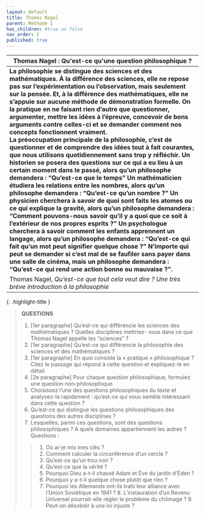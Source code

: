 ```yaml
---
layout: default
title: Thomas Nagel
parent: Méthode 1
has_children: #true ou false
nav_order: 2
published: true
---
```


| Thomas Nagel : Qu'est-ce qu'une question philosophique ?        |
| ------------------------------------------------------------ |
| **La philosophie se distingue des sciences et des mathématiques. À la différence des sciences, elle ne repose pas sur l’expérimentation ou l’observation, mais seulement sur la pensée. Et, à la différence des mathématiques, elle ne s’appuie sur aucune méthode de démonstration formelle. On la pratique en ne faisant rien d’autre que questionner, argumenter, mettre les idées à l’épreuve, concevoir de bons arguments contre celles-ci et se demander comment nos concepts fonctionnent vraiment. <br> La préoccupation principale de la philosophie, c’est de questionner et de comprendre des idées tout à fait courantes, que nous utilisons quotidiennement sans trop y réfléchir. Un historien se posera des questions sur ce qui a eu lieu à un certain moment dans le passé, alors qu’un philosophe demandera : “Qu’est-ce que le temps” Un mathématicien étudiera les relations entre les nombres, alors qu’un philosophe demandera : “Qu’est-ce qu’un nombre ?” Un physicien cherchera à savoir de quoi sont faits les atomes ou ce qui explique la gravité, alors qu’un philosophe demandera : “Comment pouvons-nous savoir qu’il y a quoi que ce soit à l’extérieur de nos propres esprits ?” Un psychologue cherchera à savoir comment les enfants apprennent un langage, alors qu’un philosophe demandera : “Qu’est-ce qui fait qu’un mot peut signifier quelque chose ?” N’importe qui peut se demander si c’est mal de se faufiler sans payer dans une salle de cinéma, mais un philosophe demandera : “Qu’est-ce qui rend une action bonne ou mauvaise ?”.**<br> |
| Thomas Nagel, *Qu’est-ce que tout cela veut dire ? Une très brève introduction à la philosophie* |

{: .highlight-title }
> **QUESTIONS**
>
> 1. [1er paragraphe] Qu’est-ce qui différencie les sciences des mathématiques ? Quelles disciplines mettriez- vous dans ce que Thomas Nagel appelle les “sciences” ?
> 2. [1er paragraphe] Qu’est-ce qui différencie la philosophie des sciences et des mathématiques ?
> 3. [1er paragraphe] En quoi consiste la « pratique » philosophique ? Citez le passage qui répond à cette
question et expliquez-le en détail.
> 4. [2e paragraphe] Pour chaque question philosophique, formulez une question non-philosophique.
> 5. Choisissez l’une des questions philosophiques du texte et analysez-la rapidement : qu’est-ce qui vous
semble intéressant dans cette question ?
> 6. Qu’est-ce qui distingue les questions philosophiques des questions des autres disciplines ?
> 7. Lesquelles, parmi ces questions, sont des questions philosophiques ? A quels domaines appartiennent les
autres ? Questions :
>>1. Où ai-je mis mes clés ?
>>2. Comment calculer la circonférence d’un cercle ?
>>3. Qu’est-ce qu’un trou noir ?
>>4. Qu’est-ce que la vérité ?
>>5. Pourquoi Dieu a-t-il chassé Adam et Ève du jardin d’Éden ?
>>6. Pourquoi y a-t-il quelque chose plutôt que rien ?
>>7. Pourquoi les Allemands ont-ils trahi leur alliance avec l’Union Soviétique en 1941 ? 8. L’instauration d’un Revenu Universel pourrait-elle régler le problème du chômage ? 9. Peut-on désobéir à une loi injuste ?



